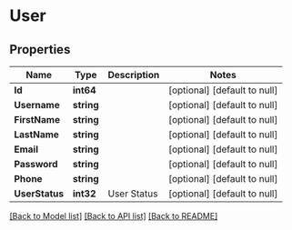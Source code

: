 # User

## Properties
Name | Type | Description | Notes
------------ | ------------- | ------------- | -------------
**Id** | **int64** |  | [optional] [default to null]
**Username** | **string** |  | [optional] [default to null]
**FirstName** | **string** |  | [optional] [default to null]
**LastName** | **string** |  | [optional] [default to null]
**Email** | **string** |  | [optional] [default to null]
**Password** | **string** |  | [optional] [default to null]
**Phone** | **string** |  | [optional] [default to null]
**UserStatus** | **int32** | User Status | [optional] [default to null]

[[Back to Model list]](../README.md#documentation-for-models) [[Back to API list]](../README.md#documentation-for-api-endpoints) [[Back to README]](../README.md)

